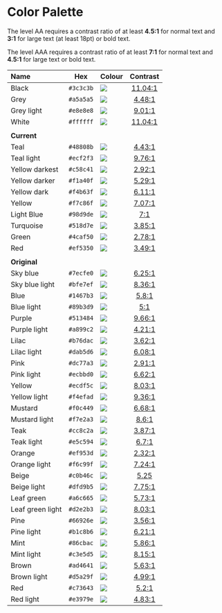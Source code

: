 # Color Palette

The level AA requires a contrast ratio of at least **4.5:1** for normal text and **3:1** for large text (at least 18pt) or bold text.

The level AAA requires a contrast ratio of at least **7:1** for normal text and **4.5:1** for large text or bold text.

<!-- prettier-ignore -->
| Name                 | Hex       | Colour                                                             | Contrast                                                     |
|:---------------------|:---------:|:-------------------------------------------------------------------|:------------------------------------------------------------:|
| Black                | `#3c3c3b` | ![](https://img.shields.io/badge/-black-%233c3c3b)                 | [11.04:1](https://coolors.co/contrast-checker/3c3c3b-ffffff) |
| Grey                 | `#a5a5a5` | ![](https://img.shields.io/badge/-grey-%23a5a5a5)                  | [4.48:1](https://coolors.co/contrast-checker/3c3c3b-a5a5a5)  |
| Grey light           | `#e8e8e8` | ![](https://img.shields.io/badge/-grey--light-%23e8e8e8)           | [9.01:1](https://coolors.co/contrast-checker/3c3c3b-e8e8e8)  |
| White                | `#ffffff` | ![](https://img.shields.io/badge/-white-%23ffffff)                 | [11.04:1](https://coolors.co/contrast-checker/ffffff-3c3c3b) |
|                      |           |                                                                    |                                                              |
| **Current**          |           |                                                                    |                                                              |
| Teal                 | `#48808b` | ![](https://img.shields.io/badge/-teal-%2348808b)                  | [4.43:1](https://coolors.co/contrast-checker/48808b-ffffff)  |
| Teal light           | `#ecf2f3` | ![](https://img.shields.io/badge/-teal--light-%23ecf2f3)           | [9.76:1](https://coolors.co/contrast-checker/3c3c3b-ecf2f3)  |
| Yellow darkest       | `#c58c41` | ![](https://img.shields.io/badge/-yellow--darkest-%23c58c41)       | [2.92:1](https://coolors.co/contrast-checker/c58c41-ffffff)  |
| Yellow darker        | `#f1a40f` | ![](https://img.shields.io/badge/-yellow--darker-%23f1a40f)        | [5.29:1](https://coolors.co/contrast-checker/3c3c3b-f1a40f)  |
| Yellow dark          | `#f4b63f` | ![](https://img.shields.io/badge/-yellow--dark-%23f4b63f)          | [6.11:1](https://coolors.co/contrast-checker/3c3c3b-f4b63f)  |
| Yellow               | `#f7c86f` | ![](https://img.shields.io/badge/-yellow-%23f7c86f)                | [7.07:1](https://coolors.co/contrast-checker/3c3c3b-f7c86f)  |
| Light Blue           | `#98d9de` | ![](https://img.shields.io/badge/-light--blue-%2398d9de)           | [7:1](https://coolors.co/contrast-checker/3c3c3b-98d9de)     |
| Turquoise            | `#518d7e` | ![](https://img.shields.io/badge/-turquoise-%23518d7e)             | [3.85:1](https://coolors.co/contrast-checker/ffffff-518d7e)  |
| Green                | `#4caf50` | ![](https://img.shields.io/badge/-green-%234caf50)                 | [2.78:1](https://coolors.co/contrast-checker/ffffff-4caf50)  |
| Red                  | `#ef5350` | ![](https://img.shields.io/badge/-red-%23ef5350)                   | [3.49:1](https://coolors.co/contrast-checker/ffffff-ef5350)  |
|                      |           |                                                                    |                                                              |
| **Original**         |           |                                                                    |                                                              |
| Sky blue             | `#7ecfe0` | ![](https://img.shields.io/badge/-sky--blue-%237ecfe0)             | [6.25:1](https://coolors.co/contrast-checker/3c3c3b-7ecfe0)  |
| Sky blue light       | `#bfe7ef` | ![](https://img.shields.io/badge/-sky--blue--light-%23bfe7ef)      | [8.36:1](https://coolors.co/contrast-checker/3c3c3b-bfe7ef)  |
| Blue                 | `#1467b3` | ![](https://img.shields.io/badge/-blue-%231467b3)                  | [5.8:1](https://coolors.co/contrast-checker/ffffff-1467b3)   |
| Blue light           | `#89b3d9` | ![](https://img.shields.io/badge/-blue--light-%2389b3d9)           | [5:1](https://coolors.co/contrast-checker/3c3c3b-89b3d9)     |
| Purple               | `#513484` | ![](https://img.shields.io/badge/-purple-%23513484)                | [9.66:1](https://coolors.co/contrast-checker/ffffff-513484)  |
| Purple light         | `#a899c2` | ![](https://img.shields.io/badge/-purple--light-%23a899c2)         | [4.21:1](https://coolors.co/contrast-checker/3c3c3b-a899c2)  |
| Lilac                | `#b76dac` | ![](https://img.shields.io/badge/-lilac-%23b76dac)                 | [3.62:1](https://coolors.co/contrast-checker/ffffff-b76dac)  |
| Lilac light          | `#dab5d6` | ![](https://img.shields.io/badge/-lilac--light-%23dab5d6)          | [6.08:1](https://coolors.co/contrast-checker/3c3c3b-dab5d6)  |
| Pink                 | `#dc77a3` | ![](https://img.shields.io/badge/-pink-%23dc77a3)                  | [2.91:1](https://coolors.co/contrast-checker/ffffff-dc77a3)  |
| Pink light           | `#ecbbd0` | ![](https://img.shields.io/badge/-pink--light-%23ecbbd0)           | [6.62:1](https://coolors.co/contrast-checker/3c3c3b-ecbbd0)  |
| Yellow               | `#ecdf5c` | ![](https://img.shields.io/badge/-yellow-%23ecdf5c)                | [8.03:1](https://coolors.co/contrast-checker/3c3c3b-ecdf5c)  |
| Yellow light         | `#f4efad` | ![](https://img.shields.io/badge/-yellow--light-%23f4efad)         | [9.36:1](https://coolors.co/contrast-checker/3c3c3b-f4efad)  |
| Mustard              | `#f0c449` | ![](https://img.shields.io/badge/-mustard-%23f0c449)               | [6.68:1](https://coolors.co/contrast-checker/3c3c3b-f0c449)  |
| Mustard light        | `#f7e2a3` | ![](https://img.shields.io/badge/-mustard--light-%23f7e2a3)        | [8.6:1](https://coolors.co/contrast-checker/3c3c3b-f7e2a3)   |
| Teak                 | `#cc8c2a` | ![](https://img.shields.io/badge/-teak-%23cc8c2a)                  | [3.87:1](https://coolors.co/contrast-checker/3c3c3b-cc8c2a)  |
| Teak light           | `#e5c594` | ![](https://img.shields.io/badge/-teak--light-%23e5c594)           | [6.7:1](https://coolors.co/contrast-checker/3c3c3b-e5c594)   |
| Orange               | `#ef953d` | ![](https://img.shields.io/badge/-orange-%23ef953d)                | [2.32:1](https://coolors.co/contrast-checker/ffffff-ef953d)  |
| Orange light         | `#f6c99f` | ![](https://img.shields.io/badge/-orange--light-%23f6c99f)         | [7.24:1](https://coolors.co/contrast-checker/3c3c3b-f6c99f)  |
| Beige                | `#c0b46c` | ![](https://img.shields.io/badge/-beige-%23c0b46c)                 | [5.25](https://coolors.co/contrast-checker/3c3c3b-c0b46c)    |
| Beige light          | `#dfd9b5` | ![](https://img.shields.io/badge/-beige--light-%23dfd9b5)          | [7.75:1](https://coolors.co/contrast-checker/3c3c3b-dfd9b5)  |
| Leaf green           | `#a6c665` | ![](https://img.shields.io/badge/-leaf--green-%23a6c665)           | [5.73:1](https://coolors.co/contrast-checker/3c3c3b-a6c665)  |
| Leaf green light     | `#d2e2b3` | ![](https://img.shields.io/badge/-leaf--green--light-%23d2e2b3)    | [8.03:1](https://coolors.co/contrast-checker/3c3c3b-d2e2b3)  |
| Pine                 | `#66926e` | ![](https://img.shields.io/badge/-pine-%2366926e)                  | [3.56:1](https://coolors.co/contrast-checker/ffffff-66926e)  |
| Pine light           | `#b1c8b6` | ![](https://img.shields.io/badge/-pine--light-%23b1c8b6)           | [6.21:1](https://coolors.co/contrast-checker/3c3c3b-b1c8b6)  |
| Mint                 | `#86cbac` | ![](https://img.shields.io/badge/-mint-%2386cbac)                  | [5.86:1](https://coolors.co/contrast-checker/3c3c3b-86cbac)  |
| Mint light           | `#c3e5d5` | ![](https://img.shields.io/badge/-mint--light-%23c3e5d5)           | [8.15:1](https://coolors.co/contrast-checker/3c3c3b-c3e5d5)  |
| Brown                | `#ad4641` | ![](https://img.shields.io/badge/-brown-%23ad4641)                 | [5.63:1](https://coolors.co/contrast-checker/ffffff-ad4641)  |
| Brown light          | `#d5a29f` | ![](https://img.shields.io/badge/-brown--light-%23d5a29f)          | [4.99:1](https://coolors.co/contrast-checker/3c3c3b-d5a29f)  |
| Red                  | `#c73643` | ![](https://img.shields.io/badge/-red-%23c73643)                   | [5.2:1](https://coolors.co/contrast-checker/ffffff-c73643)   |
| Red light            | `#e3979e` | ![](https://img.shields.io/badge/-red--light-%23e3979e)            | [4.83:1](https://coolors.co/contrast-checker/3c3c3b-e3979e)  |
